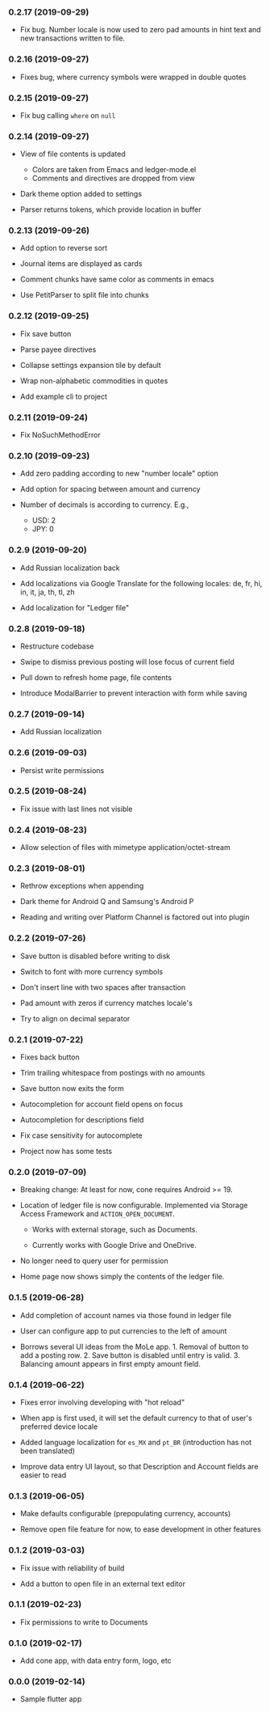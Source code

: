 ### 0.2.17 (2019-09-29)

* Fix bug. Number locale is now used to zero pad amounts in hint text
  and new transactions written to file.

### 0.2.16 (2019-09-27)

* Fixes bug, where currency symbols were wrapped in double quotes

### 0.2.15 (2019-09-27)

* Fix bug calling `where` on `null`

### 0.2.14 (2019-09-27)

* View of file contents is updated
  * Colors are taken from Emacs and ledger-mode.el
  * Comments and directives are dropped from view

* Dark theme option added to settings

* Parser returns tokens, which provide location in buffer

### 0.2.13 (2019-09-26)

* Add option to reverse sort

* Journal items are displayed as cards

* Comment chunks have same color as comments in emacs

* Use PetitParser to split file into chunks

### 0.2.12 (2019-09-25)

* Fix save button

* Parse payee directives

* Collapse settings expansion tile by default

* Wrap non-alphabetic commodities in quotes

* Add example cli to project

### 0.2.11 (2019-09-24)

* Fix NoSuchMethodError

### 0.2.10 (2019-09-23)

* Add zero padding according to new "number locale" option

* Add option for spacing between amount and currency

* Number of decimals is according to currency. E.g.,
  * USD: 2
  * JPY: 0

### 0.2.9 (2019-09-20)

* Add Russian localization back

* Add localizations via Google Translate for the following locales:
  de, fr, hi, in, it, ja, th, tl, zh

* Add localization for "Ledger file"

### 0.2.8 (2019-09-18)

* Restructure codebase

* Swipe to dismiss previous posting will lose focus of current field

* Pull down to refresh home page, file contents

* Introduce ModalBarrier to prevent interaction with form while saving

### 0.2.7 (2019-09-14)

* Add Russian localization

### 0.2.6 (2019-09-03)

* Persist write permissions

### 0.2.5 (2019-08-24)

* Fix issue with last lines not visible

### 0.2.4 (2019-08-23)

* Allow selection of files with mimetype application/octet-stream

### 0.2.3 (2019-08-01)

* Rethrow exceptions when appending

* Dark theme for Android Q and Samsung's Android P

* Reading and writing over Platform Channel is factored out into
  plugin

### 0.2.2 (2019-07-26)

* Save button is disabled before writing to disk

* Switch to font with more currency symbols

* Don't insert line with two spaces after transaction

* Pad amount with zeros if currency matches locale's

* Try to align on decimal separator

### 0.2.1 (2019-07-22)

* Fixes back button

* Trim trailing whitespace from postings with no amounts

* Save button now exits the form

* Autocompletion for account field opens on focus

* Autocompletion for descriptions field

* Fix case sensitivity for autocomplete

* Project now has some tests

### 0.2.0 (2019-07-09)

* Breaking change: At least for now, cone requires Android >= 19.

* Location of ledger file is now configurable. Implemented via Storage
  Access Framework and `ACTION_OPEN_DOCUMENT`.

  - Works with external storage, such as Documents.

  - Currently works with Google Drive and OneDrive.

* No longer need to query user for permission

* Home page now shows simply the contents of the ledger file.

### 0.1.5 (2019-06-28)

* Add completion of account names via those found in ledger file

* User can configure app to put currencies to the left of amount

* Borrows several UI ideas from the MoLe app. 1. Removal of button to
  add a posting row. 2. Save button is disabled until entry is
  valid. 3. Balancing amount appears in first empty amount field.

### 0.1.4 (2019-06-22)

* Fixes error involving developing with "hot reload"

* When app is first used, it will set the default currency to that of
  user's preferred device locale

* Added language localization for `es_MX` and `pt_BR` (introduction
  has not been translated)

* Improve data entry UI layout, so that Description and Account fields
  are easier to read

### 0.1.3 (2019-06-05)

* Make defaults configurable (prepopulating currency, accounts)

* Remove open file feature for now, to ease development in other
  features

### 0.1.2 (2019-03-03)

* Fix issue with reliability of build

* Add a button to open file in an external text editor

### 0.1.1 (2019-02-23)

* Fix permissions to write to Documents

### 0.1.0 (2019-02-17)

* Add cone app, with data entry form, logo, etc

### 0.0.0 (2019-02-14)

* Sample flutter app
